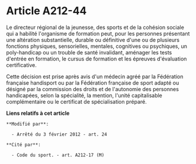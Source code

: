 # Article A212-44

Le  directeur régional de la jeunesse, des sports et de la cohésion sociale  qui a habilité l'organisme de formation peut,
pour les personnes  présentant une altération substantielle, durable ou définitive d'une ou  de plusieurs fonctions
physiques, sensorielles, mentales, cognitives ou  psychiques, un poly-handicap ou un trouble de santé invalidant, aménager
les tests d'entrée en formation, le cursus de formation et les épreuves  d'évaluation certificative. 

Cette décision est  prise après avis d'un médecin agréé par la Fédération française  handisport ou par la Fédération
française de sport adapté ou désigné par  la commission des droits et de l'autonomie des personnes handicapées,  selon la
spécialité, la mention, l'unité capitalisable complémentaire ou  le certificat de spécialisation préparé.

**Liens relatifs à cet article**

	**Modifié par**:

	  - Arrêté du 3 février 2012 - art. 24

	**Cité par**:

	  - Code du sport. - art. A212-17 (M)
